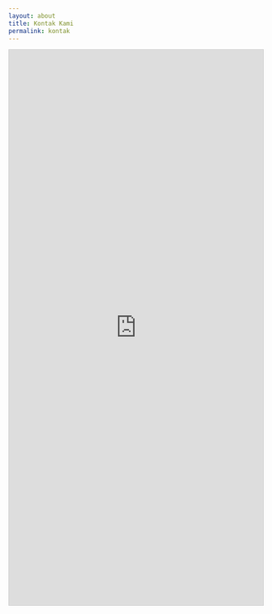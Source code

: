 ```yaml
---
layout: about
title: Kontak Kami
permalink: kontak
---
```


<iframe class="airtable-embed" src="https://airtable.com/embed/appB7fytDJbPEqgRF/pagKtWZIFwuueYwXE/form" frameborder="0" onmousewheel="" width="100%" style="background: transparent; border: 1px solid #ccc; min-height:1100px;"></iframe>
